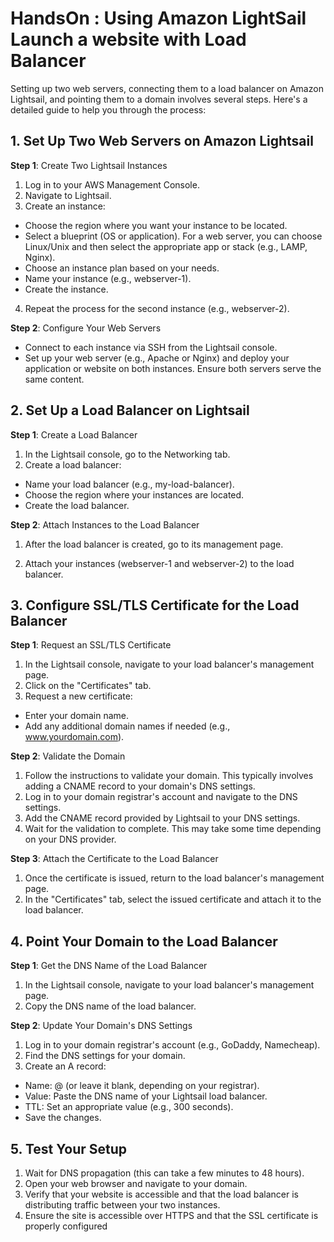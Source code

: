 # HandsOn : Using Amazon LightSail Launch a website with Load Balancer

Setting up two web servers, connecting them to a load balancer on Amazon Lightsail, and pointing them to a domain involves several steps. 
Here's a detailed guide to help you through the process:

## 1. Set Up Two Web Servers on Amazon Lightsail

**Step 1**: Create Two Lightsail Instances

1. Log in to your AWS Management Console.
2. Navigate to Lightsail.
3. Create an instance:
  - Choose the region where you want your instance to be located.
  - Select a blueprint (OS or application). For a web server, you can choose Linux/Unix and then select the appropriate app or stack (e.g., LAMP, Nginx).
  - Choose an instance plan based on your needs.
  - Name your instance (e.g., webserver-1).
  - Create the instance.
4. Repeat the process for the second instance (e.g., webserver-2).

**Step 2**: Configure Your Web Servers
  - Connect to each instance via SSH from the Lightsail console.
  - Set up your web server (e.g., Apache or Nginx) and deploy your application or website on both instances. Ensure both servers serve the same content.

## 2. Set Up a Load Balancer on Lightsail

**Step 1**: Create a Load Balancer

1. In the Lightsail console, go to the Networking tab.
2. Create a load balancer:
  - Name your load balancer (e.g., my-load-balancer).
  - Choose the region where your instances are located.
  - Create the load balancer.

**Step 2**: Attach Instances to the Load Balancer

1. After the load balancer is created, go to its management page.

2. Attach your instances (webserver-1 and webserver-2) to the load balancer.

## 3. Configure SSL/TLS Certificate for the Load Balancer

**Step 1**: Request an SSL/TLS Certificate
1. In the Lightsail console, navigate to your load balancer's management page.
2. Click on the "Certificates" tab.
3. Request a new certificate:
  - Enter your domain name.
  - Add any additional domain names if needed (e.g., www.yourdomain.com).

**Step 2**: Validate the Domain
1. Follow the instructions to validate your domain. This typically involves adding a CNAME record to your domain's DNS settings.
2. Log in to your domain registrar's account and navigate to the DNS settings.
3. Add the CNAME record provided by Lightsail to your DNS settings.
4. Wait for the validation to complete. This may take some time depending on your DNS provider.

**Step 3**: Attach the Certificate to the Load Balancer
1. Once the certificate is issued, return to the load balancer's management page.
2. In the "Certificates" tab, select the issued certificate and attach it to the load balancer.

## 4. Point Your Domain to the Load Balancer

**Step 1**: Get the DNS Name of the Load Balancer
1. In the Lightsail console, navigate to your load balancer's management page.
2. Copy the DNS name of the load balancer.

**Step 2**: Update Your Domain's DNS Settings
1. Log in to your domain registrar's account (e.g., GoDaddy, Namecheap).
2. Find the DNS settings for your domain.
3. Create an A record:
  - Name: @ (or leave it blank, depending on your registrar).
  - Value: Paste the DNS name of your Lightsail load balancer.
  - TTL: Set an appropriate value (e.g., 300 seconds).
  - Save the changes.

## 5. Test Your Setup
1. Wait for DNS propagation (this can take a few minutes to 48 hours).
2. Open your web browser and navigate to your domain.
3. Verify that your website is accessible and that the load balancer is distributing traffic between your two instances.
4. Ensure the site is accessible over HTTPS and that the SSL certificate is properly configured
